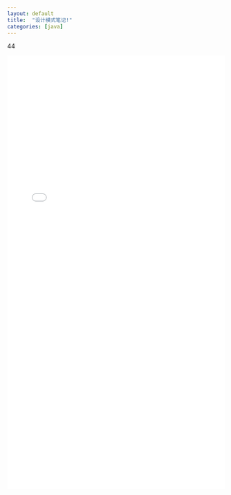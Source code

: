 ```yaml
---
layout: default
title:  "设计模式笔记!"
categories: [java]
---
```

44

<iframe id="mainiframe" width="100%" height="1000" src="../html/2019-12-18-设计模式笔记.html"  frameborder="0" scrolling="auto"></iframe>
<script>
	function changeFrameHeight(){
        var ifm= document.getElementById("mainiframe");
        ifm.height=document.documentElement.clientHeight-60;
    }

	changeFrameHeight();

    window.onresize=function(){ changeFrameHeight();}
</script>